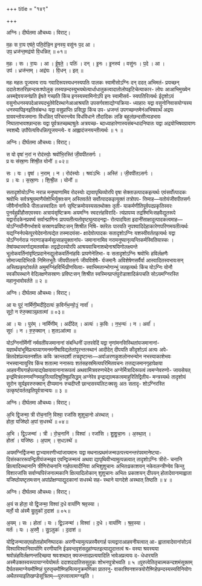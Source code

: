 +++
title = "१४९"

+++


अग्निः। दीर्घतमा औचथ्यः। विराट्।

म॒हः स रा॒य एष॑ते॒ पति॒र्दन्नि॒न इ॒नस्य॒ वसु॑नः प॒द आ ।  
उप॒ ध्रज॑न्त॒मद्र॑यो वि॒धन्नित् ॥ ०१॥

म॒हः । सः । रा॒यः । आ । ई॒ष॒ते॒ । पतिः॑ । दन् । इ॒नः । इ॒नस्य॑ । वसु॑नः । प॒दे । आ ।  
उप॑ । ध्रज॑न्तम् । अद्र॑यः । वि॒धन् । इत् ॥

महः महतः पूज्यस्य रायः गवादिरूपस्यधनस्यपतिः पालकः स्वामीसोऽग्निः दन् ददत् अभिमतं- प्रयच्छन् ददातेःशतरिछान्दसःश्पोलुक् तस्यछन्दस्युभयथेत्यार्धाधातुकत्वादातोलोपइटिचेत्याकार- लोपः आआभिमुख्येन अस्मद्देवयजनंप्रति ईषते गच्छति किंच इनस्यस्वामिनोऽपि इनः स्वामीसर्व- स्यपतिरित्यर्थः ईदृशोऽयं वसुनोधनस्यपदेआस्पदभूतेवेदिस्थानेआआश्रयति उपसर्गवशाद्योग्यक्रिया- ध्याहारः यद्वा वसुनोनिवासयोग्यस्य धनस्यापिइनइतिसंबन्धः यद्वा वसुप्राप्तिः प्रसिद्धा किंच उप- ध्रजन्तं उपगच्छन्तमेनंअभिषवार्थं अद्रयः ग्राववन्तोयजमानाः विधन्नित् परिचरन्त्येव विधविधाने तौदादिकः लङि बहुलंछन्दसीत्यडभावः निघाताभावश्छान्दसः यद्वा पूर्वत्रतच्छब्दश्रुतेः अत्रयच्छ- ब्दाध्याहारेणास्यसंबन्धादनिघातः यद्वा अद्रयोभिषवग्रावाणः स्वशब्दैः उपौपेत्यविधन्नित्पूजयन्त्ये- व आह्लादंजनयन्तीत्यर्थः ॥ १ ॥

अग्निः। दीर्घतमा औचथ्यः। विराट्।

स यो वृषा॑ न॒रां न रोद॑स्योः॒ श्रवो॑भि॒रस्ति॑ जी॒वपी॑तसर्गः ।  
प्र यः स॑स्रा॒णः शि॑श्री॒त योनौ॑ ॥ ०२॥

सः । यः । वृषा॑ । न॒राम् । न । रोद॑स्योः । श्रवः॑ऽभिः । अस्ति॑ । जी॒वपी॑तऽसर्गः ।  
प्र । यः । स॒स्रा॒णः । शि॒श्री॒त । योनौ॑ ॥

सतादृशोयोऽग्निः नरान्न मनुष्याणामिव रोदस्योः द्यावापृथिव्योरपि वृषा सेक्ताउत्पादकइत्यर्थः एवंसर्वोत्पादकः श्रवोभिः सर्वत्रश्रूयमाणैर्यशोभिर्युक्तःसन् अस्तिवर्तते सर्वोत्पादकइत्युक्तं तत्रोपप- त्तिमाह—यतोयंजीवपीतसर्गः जीवैर्नानाविधैः पीताअस्वादितः सर्गः सृष्टिक्रमोयस्यसतथोक्तः तृती- याकर्मणीतिपूर्वपदप्रकृतिस्वरः पुनर्वहुव्रीहौसएवस्वरः अत्रायंसृष्टिक्रमः अयमग्निः स्वदत्तंहविरादि- त्यंप्रापय्य तद्रश्मिभिःसहवैद्युतरूपे यद्वारोदकेनप्रवर्ष्य सर्वान्प्राणिनः प्रापयतीत्यतोवृष्ट्युत्पादनद्वा- रोत्पादयिता इदानींसाक्षादुत्पादकत्वमाह—योऽग्निर्योनौगर्भाशये सस्राणःप्रविष्टःसन् शिश्रीत निषि- क्तंरेतः पारयति नृपश्वादिदेहाकारेणपरिणमयतीत्यर्थः यद्यग्निर्नपचेत्पूरयेदेवनोत्पद्येत तस्मादयंसा- क्षादेवोत्पादकः सतादृशोऽग्निः यशस्वीवर्ततइत्यर्थः यद्वा योऽग्निर्नरान्न नराणाङ्कर्मसूत्साहयुक्तानांय- जमानानामिव नरामनुष्यानृत्यन्तिकर्मस्वितियास्कः । तेषांयथास्वर्गाद्यमतवर्षकः तद्वद्रोदस्योरपि आश्रयवाचिनाशब्देनाश्रयिणोलक्ष्यन्ते भूलोकवर्तिनांवृष्टिप्रदानेनद्युलोकवर्तिनांहविः प्रापणेनेतिभा- वः सतादृशोऽग्निः श्रवोभिः हविर्लक्षणैः सोमाज्यादिभिरन्नैः निमित्तभूतैः जीवपीतसर्गः जीवविशेषै- र्यजमानैः अविशेषेणसर्वैर्वा आस्वादितस्वभावःसन् अस्तिप्रकृष्टोवर्तते अमुमग्निंहविर्भिःप्रीणयित्वा- स्वाभिमतान्भोगान्भुं जतइत्यर्थः किंच योऽग्निः योनौ स्वकीयस्थाने वेदिलक्षणेसस्राणः प्रविष्टःसन् शिश्रीत स्वस्मिन्प्राप्तंपुरोडाशादिकंपचति सोऽयमग्निरस्ति महानुभावोवर्तते ॥ २ ॥

अग्निः। दीर्घतमा औचथ्यः। विराट्।

आ यः पुरं॒ नार्मि॑णी॒मदी॑दे॒दत्यः॑ क॒विर्न॑भ॒न्यो॒३॒॑ नार्वा॑ ।  
सूरो॒ न रु॑रु॒क्वाञ्छ॒तात्मा॑ ॥ ०३॥

आ । यः । पुर॑म् । नार्मि॑णीम् । अदी॑देत् । अत्यः॑ । क॒विः । न॒भ॒न्यः॑ । न । अर्वा॑ ।  
सूरः॑ । न । रु॒रु॒क्वान् । श॒तऽआ॑त्मा ॥

योऽग्निर्नार्मिणीं नर्मवतींयजमानानां संबन्धिनीं उत्तरवेदिं यद्वा नृणांमनसिस्थितांयजमानानां- यज्ञार्थंयांभूमिंप्रत्यग्र्यागमनमनीषाविद्यतेतांपुरन्तत्स्थानं आदीदेत् दीपयति कीदृशोऽयं अत्यः अपे- क्षितदेशंप्रत्यतनशीलः कविः क्रान्तदर्शी तत्रदृष्टान्तः—अर्वाअरणकुशलोनभन्योन नभस्याकाशेभवः नभस्वान्वायुरिव किंच शतात्मा ननारूपः शतंसहस्रमित्यपरिमितवचनः तत्तद्यजमानगृहापेक्षया आहवनीयगार्हपत्याद्यपेक्षयावानानारूपत्वं अथवामित्रवरुणभेदेन अग्नेर्मित्रादिरूपत्वं त्वमग्नेवरुणो- जायसेयत् इन्द्रंमित्रंवरुणमग्निमाहुरित्यादिश्रुतिषुप्रसिद्धम् अग्नेरेव इन्द्राद्यात्मकत्वमाहुरितिद्वितीय- मन्त्रस्यर्थः तादृशोयं सूरोन सूर्यइवरुरुक्वान् दीप्यमानः रुचदीप्तौ छान्दसस्यलिटःक्वसुः अतः सतादृ- शोऽग्निरस्ति उत्कृष्टंवर्ततइतिपूर्वत्रान्वयः ॥ ३ ॥

अग्निः। दीर्घतमा औचथ्यः। विराट्।

अ॒भि द्वि॒जन्मा॒ त्री रो॑च॒नानि॒ विश्वा॒ रजां॑सि शुशुचा॒नो अ॑स्थात् ।  
होता॒ यजि॑ष्ठो अ॒पां स॒धस्थे॑ ॥ ०४॥

अ॒भि । द्वि॒ऽजन्मा॑ । त्री । रो॒च॒नानि॑ । विश्वा॑ । रजां॑सि । शु॒शु॒चा॒नः । अ॒स्था॒त् ।  
होता॑ । यजि॑ष्ठः । अ॒पाम् । स॒धऽस्थे॑ ॥

अयमग्निर्द्विजन्मा द्वाभ्यामरणीभ्यांजायमानः यद्वा मथनात्प्रथमंजन्मउत्पत्त्यनन्तरंपवमानेष्ट्या- दिसंस्काररूपन्द्वितीयंजन्मइव एवन्द्विजन्मत्वं अथवा द्यापृथिवीभ्यामुत्पन्नत्वात् तादृशोऽग्निः त्रीरो- चनानि क्षित्यादिस्थानानि त्रीणिरोचनानि गार्हपत्यादीनिवा अभिशुशुचानः अभितःप्रकाशयन् नकेवलन्त्रीण्येव किन्तु विशारजांसि सर्वाण्यपिरंजनात्मकानि क्षित्यादिलोकान् शुशुचानः अभितः प्रकाशयन् दीपयन् होतादेवानामाह्वाता यजिष्ठोयष्टृतमःसन् अपांप्रोक्षण्याद्युदकानां सधस्थे सह- स्थाने यागदेशे अस्थात् तिष्ठति ॥ ४ ॥

अग्निः। दीर्घतमा औचथ्यः। विराट्।

अ॒यं स होता॒ यो द्वि॒जन्मा॒ विश्वा॑ द॒धे वार्या॑णि श्रव॒स्या ।  
मर्तो॒ यो अ॑स्मै सु॒तुको॑ द॒दाश॑ ॥ ०५॥

अ॒यम् । सः । होता॑ । यः । द्वि॒ऽजन्मा॑ । विश्वा॑ । द॒धे । वार्या॑णि । श्र॒व॒स्या ।  
मर्तः॑ । यः । अ॒स्मै॒ । सु॒ऽतुकः॑ । द॒दाश॑ ॥

योद्विजन्मासएवहोताहोमनिष्पादकः अरणीभ्यामुत्पन्नस्यैवगार्ह पत्यद्वाराआहवनीयत्वात् आ- ह्वातावादेवानांसोऽयं विश्वाविश्वानिवार्याणि वरणीयानि ईडवन्दवृशंसदुहांण्यतइत्याद्युदात्तत्वं श्र- वस्या श्रवस्यया श्रवोन्नंहविर्लक्षणन्तदिच्छया श्रवःशब्दात् क्यजन्तादप्रत्ययादिति भावेअप्रत्ययः द- धेधारयति अस्मैउक्तस्वरूपायाग्नयेयोमर्तः ददाशददातिससुतुकः शोभनपुत्रोभवति ॥ ५ ॥पुरुत्वेतितृचात्मकन्दशमंसूक्तम् दैर्घतसमाग्नेयमौष्णिहं पुरुतृचमौष्णिहमित्यनुक्रमणिका प्रातरनु- वाकाश्विनशस्त्रयोरौष्णिहेछन्दस्यस्यविनियोगः अथैतस्याइतिखण्डेसूत्रितम्—पुरुत्वात्वामग्नइति ।